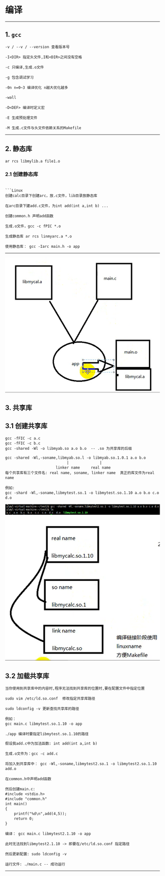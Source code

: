 # 编译

---

## 1. `gcc`

```Linux
-v / --v / --version 查看版本号

-I<DIR> 指定头文件,I和<DIR>之间没有空格

-c 只编译,生成.o文件

-g 包含调试学习

-0n n=0~3 编译优化 n越大优化越多

-wall

-D<DEF> 编译时定义宏

-E 生成预处理文件

-M 生成.c文件与头文件依赖关系的Makefile
```

---

## 2. 静态库

```Linux
ar rcs libmylib.a file1.o
```

### 2.1 创建静态库

```Linux

```Linux
创建calc目录下创建arc，放.c文件，lib目录放静态库

在arc目录下建add.c文件，为int add(int a,int b) ...

创建common.h 声明add函数

生成.o文件，gcc -c fPIC *.o

生成静态库 ar rcs linmyarc.a *.o

使用静态库： gcc -Iarc main.h -o app
```

---

![静态库](images/2023-09-10-10-06-58.png)

## 3. 共享库

## 3.1 创建共享库

```Linux
gcc -fFIC -c a.c
gcc -fFIC -c b.c
gcc -shared -Wl -o libmyab.so a.o b.o  -- .so 为共享库的后缀
```

```Linux
gcc -shared -Wl,-soname,libmyab.so.l -o libmyab.so.1.0.1 a.o b.o
                            |              |
                       linker name     real name
每个共享库有三个文件名: real name, soname, linker name  真正的库文件为real name 

例如:
gcc -shard -Wl,-soname,libmytest.so.1 -o libmytest.so.1.10 a.o b.o c.o d.o 
```

![共享库](images/2023-09-08-23-07-41.png)

![共享库](images/2023-09-08-23-50-40.png)

## 3.2 加载共享库

```Linux
当你使用到共享库中的内容时,程序无法找到共享库的位置时,要在配置文件中指定位置

sudo vim /etc/ld.so.conf  修改指定共享库路径

sudo ldconfig -v 更新查找共享库的路径 
  
例如：
gcc main.c libmytest.so.1.10 -o app 

./app 编译时要指定libmytest.so.1.10的路径
```

```Linux
假设我add.c中为加法函数: int add(int a,int b)

生成.o文件为：gcc -c add.c

将加入到共享库中： gcc -Wl,-soname,libmytest2.so.1 -o libmytest2.so.1.10 add.o

在common.h中声明add函数

然后创建main.c: 
#include <stdio.h>
#include "common.h"
int main()
{
    printf("%d\n",add(4,5));
    return 0;
}

编译： gcc main.c libmytest2.1.10 -o app

此时无法找到libmytest2.1.10 -> 即要在/etc/ld.so.conf 指定路径

然后更新配置: sudo ldconfig -v 

运行文件: ./main.c -- 成功运行
```

---
